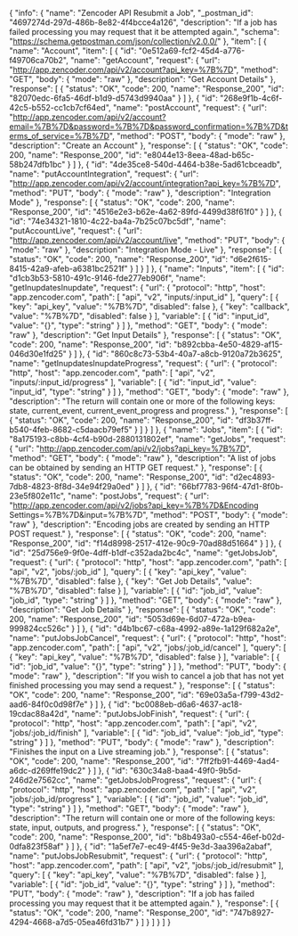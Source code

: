 {
  "info": {
    "name": "Zencoder API Resubmit a Job",
    "_postman_id": "4697274d-297d-486b-8e82-4f4bcce4a126",
    "description": "If a job has failed processing you may request that it be attempted again.",
    "schema": "https://schema.getpostman.com/json/collection/v2.0.0/"
  },
  "item": [
    {
      "name": "Account",
      "item": [
        {
          "id": "0e512a69-fcf2-45d4-a776-f49706ca70b2",
          "name": "getAccount",
          "request": {
            "url": "http://app.zencoder.com/api/v2/account?api_key=%7B%7D",
            "method": "GET",
            "body": {
              "mode": "raw"
            },
            "description": "Get Account Details"
          },
          "response": [
            {
              "status": "OK",
              "code": 200,
              "name": "Response_200",
              "id": "82070edc-6fa5-46df-b1d9-d5743d9940aa"
            }
          ]
        },
        {
          "id": "268e9f1b-4c6f-42c5-b552-cc1cb7cf64ed",
          "name": "postAccount",
          "request": {
            "url": "http://app.zencoder.com/api/v2/account?email=%7B%7D&password=%7B%7D&password_confirmation=%7B%7D&terms_of_service=%7B%7D",
            "method": "POST",
            "body": {
              "mode": "raw"
            },
            "description": "Create an Account"
          },
          "response": [
            {
              "status": "OK",
              "code": 200,
              "name": "Response_200",
              "id": "e8044e13-8eea-48ad-b65c-58b247dfb1bc"
            }
          ]
        },
        {
          "id": "4de35ce8-540d-4464-b38e-5ad61cbceadb",
          "name": "putAccountIntegration",
          "request": {
            "url": "http://app.zencoder.com/api/v2/account/integration?api_key=%7B%7D",
            "method": "PUT",
            "body": {
              "mode": "raw"
            },
            "description": "Integration Mode"
          },
          "response": [
            {
              "status": "OK",
              "code": 200,
              "name": "Response_200",
              "id": "4516e2e3-b62e-4a62-89fd-4499d38f61f0"
            }
          ]
        },
        {
          "id": "74e34321-1810-4c22-ba4a-7b25c07bc5df",
          "name": "putAccountLive",
          "request": {
            "url": "http://app.zencoder.com/api/v2/account/live",
            "method": "PUT",
            "body": {
              "mode": "raw"
            },
            "description": "Integration Mode - Live"
          },
          "response": [
            {
              "status": "OK",
              "code": 200,
              "name": "Response_200",
              "id": "d6e2f615-8415-42a9-afeb-a6381bc2521f"
            }
          ]
        }
      ]
    },
    {
      "name": "Inputs",
      "item": [
        {
          "id": "d1cb3b53-5810-491c-9146-fde277eb906f",
          "name": "getInupdatesInupdate",
          "request": {
            "url": {
              "protocol": "http",
              "host": "app.zencoder.com",
              "path": [
                "api",
                "v2",
                "inputs/:input_id"
              ],
              "query": [
                {
                  "key": "api_key",
                  "value": "%7B%7D",
                  "disabled": false
                },
                {
                  "key": "callback",
                  "value": "%7B%7D",
                  "disabled": false
                }
              ],
              "variable": [
                {
                  "id": "input_id",
                  "value": "{}",
                  "type": "string"
                }
              ]
            },
            "method": "GET",
            "body": {
              "mode": "raw"
            },
            "description": "Get Input Details"
          },
          "response": [
            {
              "status": "OK",
              "code": 200,
              "name": "Response_200",
              "id": "b892cbba-4e50-4829-af15-046d30e1fd25"
            }
          ]
        },
        {
          "id": "860c8c73-53b4-40a7-a8cb-9120a72b3625",
          "name": "getInupdatesInupdateProgress",
          "request": {
            "url": {
              "protocol": "http",
              "host": "app.zencoder.com",
              "path": [
                "api",
                "v2",
                "inputs/:input_id/progress"
              ],
              "variable": [
                {
                  "id": "input_id",
                  "value": "input_id",
                  "type": "string"
                }
              ]
            },
            "method": "GET",
            "body": {
              "mode": "raw"
            },
            "description": "The return will contain one or more of the following keys: state, current_event, current_event_progress and progress."
          },
          "response": [
            {
              "status": "OK",
              "code": 200,
              "name": "Response_200",
              "id": "df3b37ff-b540-4feb-8682-c5daacb79ef5"
            }
          ]
        }
      ]
    },
    {
      "name": "Jobs",
      "item": [
        {
          "id": "8a175193-c8bb-4cf4-b90d-2880131802ef",
          "name": "getJobs",
          "request": {
            "url": "http://app.zencoder.com/api/v2/jobs?api_key=%7B%7D",
            "method": "GET",
            "body": {
              "mode": "raw"
            },
            "description": "A list of jobs can be obtained by sending an HTTP GET request."
          },
          "response": [
            {
              "status": "OK",
              "code": 200,
              "name": "Response_200",
              "id": "d2ec4893-7db8-4823-8f8d-34e94f29a0ed"
            }
          ]
        },
        {
          "id": "66bf7783-96f4-47d1-8f0b-23e5f802e11c",
          "name": "postJobs",
          "request": {
            "url": "http://app.zencoder.com/api/v2/jobs?api_key=%7B%7D&Encoding Settings=%7B%7D&input=%7B%7D",
            "method": "POST",
            "body": {
              "mode": "raw"
            },
            "description": "Encoding jobs are created by sending an HTTP POST request."
          },
          "response": [
            {
              "status": "OK",
              "code": 200,
              "name": "Response_200",
              "id": "f14d8998-2517-412e-90c9-70ad88d51664"
            }
          ]
        },
        {
          "id": "25d756e9-9f0e-4dff-b1df-c352ada2bc4c",
          "name": "getJobsJob",
          "request": {
            "url": {
              "protocol": "http",
              "host": "app.zencoder.com",
              "path": [
                "api",
                "v2",
                "jobs/:job_id"
              ],
              "query": [
                {
                  "key": "api_key",
                  "value": "%7B%7D",
                  "disabled": false
                },
                {
                  "key": "Get Job Details",
                  "value": "%7B%7D",
                  "disabled": false
                }
              ],
              "variable": [
                {
                  "id": "job_id",
                  "value": "job_id",
                  "type": "string"
                }
              ]
            },
            "method": "GET",
            "body": {
              "mode": "raw"
            },
            "description": "Get Job Details"
          },
          "response": [
            {
              "status": "OK",
              "code": 200,
              "name": "Response_200",
              "id": "5053d69e-6d07-472a-b9ea-999824cc526c"
            }
          ]
        },
        {
          "id": "d4b1bc67-c68a-4992-a89e-1a129f682a2e",
          "name": "putJobsJobCancel",
          "request": {
            "url": {
              "protocol": "http",
              "host": "app.zencoder.com",
              "path": [
                "api",
                "v2",
                "jobs/:job_id/cancel"
              ],
              "query": [
                {
                  "key": "api_key",
                  "value": "%7B%7D",
                  "disabled": false
                }
              ],
              "variable": [
                {
                  "id": "job_id",
                  "value": "{}",
                  "type": "string"
                }
              ]
            },
            "method": "PUT",
            "body": {
              "mode": "raw"
            },
            "description": "If you wish to cancel a job that has not yet finished processing you may send a request."
          },
          "response": [
            {
              "status": "OK",
              "code": 200,
              "name": "Response_200",
              "id": "69e03a5a-f799-43d2-aad6-84f0c0d98f7e"
            }
          ]
        },
        {
          "id": "bc0088eb-d6a6-4637-ac18-19cdac88a42d",
          "name": "putJobsJobFinish",
          "request": {
            "url": {
              "protocol": "http",
              "host": "app.zencoder.com",
              "path": [
                "api",
                "v2",
                "jobs/:job_id/finish"
              ],
              "variable": [
                {
                  "id": "job_id",
                  "value": "job_id",
                  "type": "string"
                }
              ]
            },
            "method": "PUT",
            "body": {
              "mode": "raw"
            },
            "description": "Finishes the input on a Live streaming job."
          },
          "response": [
            {
              "status": "OK",
              "code": 200,
              "name": "Response_200",
              "id": "7ff2fb91-4469-4ad4-a6dc-d269ffe19dc2"
            }
          ]
        },
        {
          "id": "630c34a8-baa4-49f0-9b5d-246d2e7562cc",
          "name": "getJobsJobProgress",
          "request": {
            "url": {
              "protocol": "http",
              "host": "app.zencoder.com",
              "path": [
                "api",
                "v2",
                "jobs/:job_id/progress"
              ],
              "variable": [
                {
                  "id": "job_id",
                  "value": "job_id",
                  "type": "string"
                }
              ]
            },
            "method": "GET",
            "body": {
              "mode": "raw"
            },
            "description": "The return will contain one or more of the following keys: state, input, outputs, and progress."
          },
          "response": [
            {
              "status": "OK",
              "code": 200,
              "name": "Response_200",
              "id": "b8b493a0-c554-46ef-b02d-0dfa823f58af"
            }
          ]
        },
        {
          "id": "1a5ef7e7-ec49-4f45-9e3d-3aa396a2abaf",
          "name": "putJobsJobResubmit",
          "request": {
            "url": {
              "protocol": "http",
              "host": "app.zencoder.com",
              "path": [
                "api",
                "v2",
                "jobs/:job_id/resubmit"
              ],
              "query": [
                {
                  "key": "api_key",
                  "value": "%7B%7D",
                  "disabled": false
                }
              ],
              "variable": [
                {
                  "id": "job_id",
                  "value": "{}",
                  "type": "string"
                }
              ]
            },
            "method": "PUT",
            "body": {
              "mode": "raw"
            },
            "description": "If a job has failed processing you may request that it be attempted again."
          },
          "response": [
            {
              "status": "OK",
              "code": 200,
              "name": "Response_200",
              "id": "747b8927-4294-4668-a7d5-05ea46fd31b7"
            }
          ]
        }
      ]
    }
  ]
}